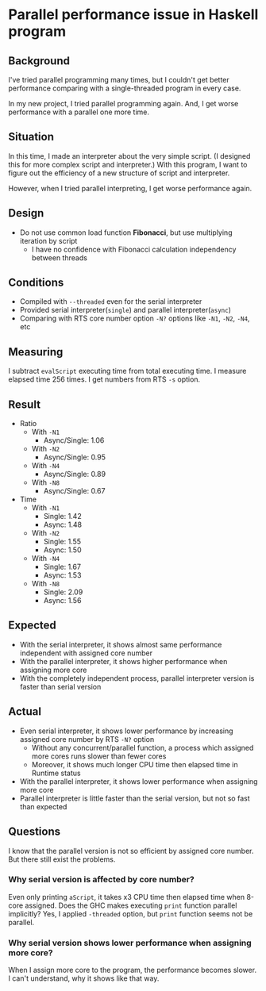 Parallel performance issue in Haskell program
====

## Background

I've tried parallel programming many times, but I couldn't get better performance comparing with a single-threaded program in every case.

In my new project, I tried parallel programming again. And, I get worse performance with a parallel one more time.

## Situation

In this time, I made an interpreter about the very simple script.
(I designed this for more complex script and interpreter.)
With this program, I want to figure out the efficiency of a new structure of script and interpreter.

However, when I tried parallel interpreting, I get worse performance again.

## Design

* Do not use common load function **Fibonacci**, but use multiplying iteration by script
  * I have no confidence with Fibonacci calculation independency between threads

## Conditions

* Compiled with `--threaded` even for the serial interpreter
* Provided serial interpreter(`single`) and parallel interpreter(`async`)
* Comparing with RTS core number option `-N?` options like `-N1`, `-N2`, `-N4`, etc

## Measuring

I subtract `evalScript` executing time from total executing time.
I measure elapsed time 256 times.
I get numbers from RTS `-s` option.

## Result

* Ratio
  * With `-N1`
    * Async/Single: 1.06
  * With `-N2`
    * Async/Single: 0.95
  * With `-N4`
    * Async/Single: 0.89
  * With `-N8`
    * Async/Single: 0.67
* Time
  * With `-N1`
    * Single: 1.42
    * Async:  1.48
  * With `-N2`
    * Single: 1.55
    * Async:  1.50
  * With `-N4`
    * Single: 1.67
    * Async:  1.53
  * With `-N8`
    * Single: 2.09
    * Async:  1.56

## Expected

* With the serial interpreter, it shows almost same performance independent with assigned core number
* With the parallel interpreter, it shows higher performance when assigning more core
* With the completely independent process, parallel interpreter version is faster than serial version

## Actual

* Even serial interpreter, it shows lower performance by increasing assigned core number by RTS `-N?` option
  * Without any concurrent/parallel function, a process which assigned more cores runs slower than fewer cores
  * Moreover, it shows much longer CPU time then elapsed time in Runtime status
* With the parallel interpreter, it shows lower performance when assigning more core
* Parallel interpreter is little faster than the serial version, but not so fast than expected

## Questions

I know that the parallel version is not so efficient by assigned core number.
But there still exist the problems.

### Why serial version is affected by core number?

Even only printing `aScript`, it takes x3 CPU time then elapsed time when 8-core assigned.
Does the GHC makes executing `print` function parallel implicitly?
Yes, I applied `-threaded` option, but `print` function seems not be parallel.

### Why serial version shows lower performance when assigning more core?

When I assign more core to the program, the performance becomes slower.
I can't understand, why it shows like that way.
